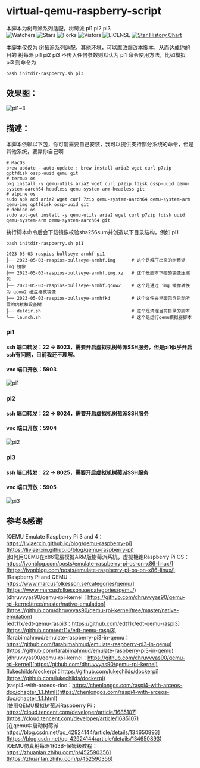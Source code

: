 # virtual-qemu-raspberry-script
本脚本为树莓派系列适配，树莓派 pi1 pi2 pi3  
![Watchers](https://img.shields.io/github/watchers/smallflowercat1995/Divination-python-script-for-I-Ching) ![Stars](https://img.shields.io/github/stars/smallflowercat1995/Divination-python-script-for-I-Ching) ![Forks](https://img.shields.io/github/forks/smallflowercat1995/Divination-python-script-for-I-Ching) ![Vistors](https://visitor-badge.laobi.icu/badge?page_id=smallflowercat1995.Divination-python-script-for-I-Ching) ![LICENSE](https://img.shields.io/badge/license-CC%20BY--SA%204.0-green.svg)
<a href="https://star-history.com/#smallflowercat1995/Divination-python-script-for-I-Ching&Date">
  <picture>
    <source media="(prefers-color-scheme: dark)" srcset="https://api.star-history.com/svg?repos=smallflowercat1995/Divination-python-script-for-I-Ching&type=Date&theme=dark" />
    <source media="(prefers-color-scheme: light)" srcset="https://api.star-history.com/svg?repos=smallflowercat1995/Divination-python-script-for-I-Ching&type=Date" />
    <img alt="Star History Chart" src="https://api.star-history.com/svg?repos=smallflowercat1995/Divination-python-script-for-I-Ching&type=Date" />
  </picture>
</a>
>
本脚本仅仅为 树莓派系列适配，其他环境，可以魔改爆改本脚本，从而达成你的目的
树莓派 pi1 pi2 pi3 不传入任何参数则默认为 pi1
命令使用方法，比如模拟 pi3 则命令为
```
bash initdir-raspberry.sh pi3
```
## 效果图：
![pi1~3](https://github.com/smallflowercat1995/virtual-qemu-raspberry-script/assets/144557489/6ec39a7f-e718-4701-8044-9a55d2aae5b5)

## 描述：
本脚本依赖以下包，你可能需要自己安装，我可以提供支持部分系统的命令，但是其他系统，要靠你自己啊
```
# MacOS
brew update --auto-update ; brew install aria2 wget curl p7zip gptfdisk ossp-uuid qemu git
# termux os
pkg install -y qemu-utils aria2 wget curl p7zip fdisk ossp-uuid qemu-system-aarch64-headless qemu-system-arm-headless git
# alpine os
sudo apk add aria2 wget curl 7zip qemu-system-aarch64 qemu-system-arm qemu-img gptfdisk ossp-uuid git
# debian os
sudo apt-get install -y qemu-utils aria2 wget curl p7zip fdisk uuid qemu-system-arm qemu-system-aarch64 git
```

执行脚本命令后会下载镜像校验sha256sum并创造以下目录结构，例如 pi1
```
bash initdir-raspberry.sh pi1
```
    
    2023-05-03-raspios-bullseye-armhf-pi1
    ├── 2023-05-03-raspios-bullseye-armhf.img      # 这个是解压出来的树莓派 img 镜像  
    ├── 2023-05-03-raspios-bullseye-armhf.img.xz   # 这个是脚本下砸的镜像压缩包   
    ├── 2023-05-03-raspios-bullseye-armhf.qcow2    # 这个是通过 img 镜像转换为 qcow2 磁盘格式镜像  
    ├── 2023-05-03-raspios-bullseye-armhfkd        # 这个文件夹里面包含启动所需的内核和设备树  
    ├── deldir.sh                                  # 这个是清理当前目录的脚本  
    └── launch.sh                                  # 这个是运行qemu模拟器脚本  
    
### pi1 
#### ssh 端口转发：22 -> 8023，需要开启虚拟机树莓派SSH服务，但是pi1似乎开启ssh有问题，目前我还不理解。
#### vnc 端口开放：5903
![pi1](https://github.com/smallflowercat1995/virtual-qemu-raspberry-script/assets/144557489/0eb5e396-1722-43da-b877-1b221667a847)
### pi2 
#### ssh 端口转发：22 -> 8024，需要开启虚拟机树莓派SSH服务
#### vnc 端口开放：5904
![pi2](https://github.com/smallflowercat1995/virtual-qemu-raspberry-script/assets/144557489/b9917973-4817-4111-9a33-ae3e162aefdf)
### pi3 
#### ssh 端口转发：22 -> 8025，需要开启虚拟机树莓派SSH服务
#### vnc 端口开放：5905
![pi3](https://github.com/smallflowercat1995/virtual-qemu-raspberry-script/assets/144557489/551c214a-9de6-43da-911c-e5f65c86583e)


## 参考&感谢
[QEMU Emulate Raspberry Pi 3 and 4：https://liviaerxin.github.io/blog/qemu-raspberry-pi](https://liviaerxin.github.io/blog/qemu-raspberry-pi)  
[如何用QEMU在x86電腦模擬ARM版樹莓派系統，虛擬機跑Raspberry Pi OS：https://ivonblog.com/posts/emulate-raspberry-pi-os-on-x86-linux/](https://ivonblog.com/posts/emulate-raspberry-pi-os-on-x86-linux/)  
[Raspberry Pi and QEMU：https://www.marcusfolkesson.se/categories/qemu/](https://www.marcusfolkesson.se/categories/qemu/)  
[dhruvvyas90/qemu-rpi-kernel：https://github.com/dhruvvyas90/qemu-rpi-kernel/tree/master/native-emulation](https://github.com/dhruvvyas90/qemu-rpi-kernel/tree/master/native-emulation)  
[edt11x/edt-qemu-raspi3：https://github.com/edt11x/edt-qemu-raspi3](https://github.com/edt11x/edt-qemu-raspi3)  
[farabimahmud/emulate-raspberry-pi3-in-qemu：https://github.com/farabimahmud/emulate-raspberry-pi3-in-qemu](https://github.com/farabimahmud/emulate-raspberry-pi3-in-qemu)  
[dhruvvyas90/qemu-rpi-kernel：https://github.com/dhruvvyas90/qemu-rpi-kernel](https://github.com/dhruvvyas90/qemu-rpi-kernel)  
[lukechilds/dockerpi：https://github.com/lukechilds/dockerpi](https://github.com/lukechilds/dockerpi)  
[raspi4-with-arceos-doc：https://chenlongos.com/raspi4-with-arceos-doc/chapter_1.1.html](https://chenlongos.com/raspi4-with-arceos-doc/chapter_1.1.html)  
[使用QEMU模拟树莓派Raspberry Pi：https://cloud.tencent.com/developer/article/1685107](https://cloud.tencent.com/developer/article/1685107)  
[在qemu中启动树莓派：https://blog.csdn.net/qq_42924144/article/details/134650893](https://blog.csdn.net/qq_42924144/article/details/134650893)  
[QEMU仿真树莓派1和3B-保姆级教程：https://zhuanlan.zhihu.com/p/452590356](https://zhuanlan.zhihu.com/p/452590356)  
